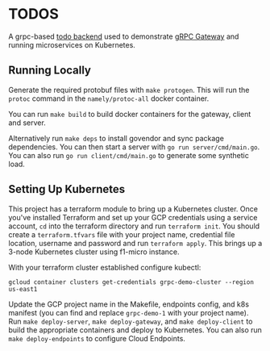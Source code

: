 # TODOS

A grpc-based [todo backend](http://todobackend.com/) used to demonstrate [gRPC Gateway](https://github.com/grpc-ecosystem/grpc-gateway)
and running microservices on Kubernetes.

## Running Locally

Generate the required protobuf files with `make protogen`. This will run
the `protoc` command in the `namely/protoc-all` docker container.

You can run `make build` to build docker containers for the gateway,
client and server.

Alternatively run `make deps` to install govendor and sync package dependencies.
You can then start a server with `go run server/cmd/main.go`. You can
also run `go run client/cmd/main.go` to generate some synthetic load.


## Setting Up Kubernetes

This project has a terraform module to bring up a Kubernetes cluster. Once you've installed
Terraform and set up your GCP credentials using a service account, `cd` into the terraform
directory and run `terraform init`. You should create a `terraform.tfvars` file with your
project name, credential file location, username and password and run `terraform apply`. 
This brings up a 3-node Kubernetes cluster using f1-micro instance.

With your terraform cluster established configure kubectl:

`gcloud container clusters get-credentials grpc-demo-cluster --region us-east1`

Update the GCP project name in the Makefile, endpoints config, and k8s manifest (you can
find and replace `grpc-demo-1` with your project name). Run `make deploy-server`,
`make deploy-gateway`, and `make deploy-client` to build the appropriate containers and
deploy to Kubernetes. You can also run `make deploy-endpoints` to configure Cloud Endpoints.

